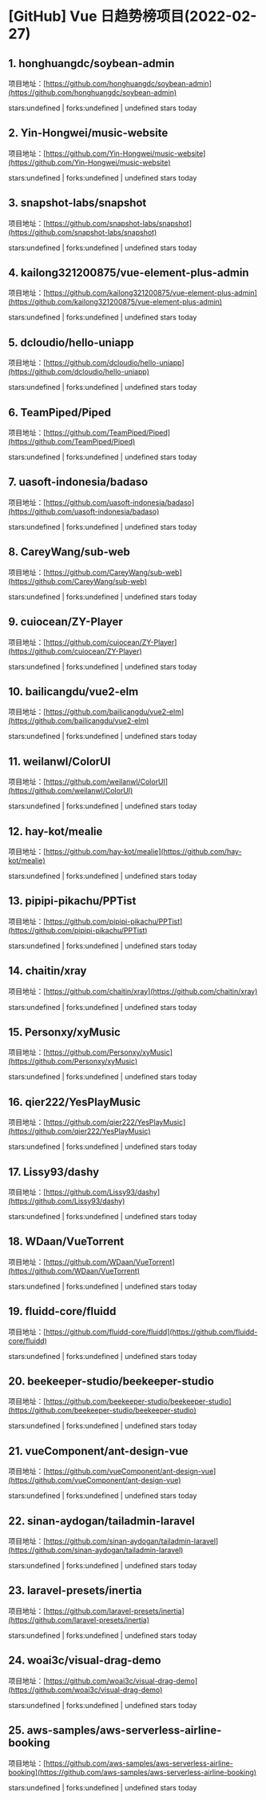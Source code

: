 # [GitHub] Vue 日趋势榜项目(2022-02-27)

## 1. honghuangdc/soybean-admin 

项目地址：[https://github.com/honghuangdc/soybean-admin](https://github.com/honghuangdc/soybean-admin)

stars:undefined | forks:undefined | undefined stars today 



## 2. Yin-Hongwei/music-website 

项目地址：[https://github.com/Yin-Hongwei/music-website](https://github.com/Yin-Hongwei/music-website)

stars:undefined | forks:undefined | undefined stars today 



## 3. snapshot-labs/snapshot 

项目地址：[https://github.com/snapshot-labs/snapshot](https://github.com/snapshot-labs/snapshot)

stars:undefined | forks:undefined | undefined stars today 



## 4. kailong321200875/vue-element-plus-admin 

项目地址：[https://github.com/kailong321200875/vue-element-plus-admin](https://github.com/kailong321200875/vue-element-plus-admin)

stars:undefined | forks:undefined | undefined stars today 



## 5. dcloudio/hello-uniapp 

项目地址：[https://github.com/dcloudio/hello-uniapp](https://github.com/dcloudio/hello-uniapp)

stars:undefined | forks:undefined | undefined stars today 



## 6. TeamPiped/Piped 

项目地址：[https://github.com/TeamPiped/Piped](https://github.com/TeamPiped/Piped)

stars:undefined | forks:undefined | undefined stars today 



## 7. uasoft-indonesia/badaso 

项目地址：[https://github.com/uasoft-indonesia/badaso](https://github.com/uasoft-indonesia/badaso)

stars:undefined | forks:undefined | undefined stars today 



## 8. CareyWang/sub-web 

项目地址：[https://github.com/CareyWang/sub-web](https://github.com/CareyWang/sub-web)

stars:undefined | forks:undefined | undefined stars today 



## 9. cuiocean/ZY-Player 

项目地址：[https://github.com/cuiocean/ZY-Player](https://github.com/cuiocean/ZY-Player)

stars:undefined | forks:undefined | undefined stars today 



## 10. bailicangdu/vue2-elm 

项目地址：[https://github.com/bailicangdu/vue2-elm](https://github.com/bailicangdu/vue2-elm)

stars:undefined | forks:undefined | undefined stars today 



## 11. weilanwl/ColorUI 

项目地址：[https://github.com/weilanwl/ColorUI](https://github.com/weilanwl/ColorUI)

stars:undefined | forks:undefined | undefined stars today 



## 12. hay-kot/mealie 

项目地址：[https://github.com/hay-kot/mealie](https://github.com/hay-kot/mealie)

stars:undefined | forks:undefined | undefined stars today 



## 13. pipipi-pikachu/PPTist 

项目地址：[https://github.com/pipipi-pikachu/PPTist](https://github.com/pipipi-pikachu/PPTist)

stars:undefined | forks:undefined | undefined stars today 



## 14. chaitin/xray 

项目地址：[https://github.com/chaitin/xray](https://github.com/chaitin/xray)

stars:undefined | forks:undefined | undefined stars today 



## 15. Personxy/xyMusic 

项目地址：[https://github.com/Personxy/xyMusic](https://github.com/Personxy/xyMusic)

stars:undefined | forks:undefined | undefined stars today 



## 16. qier222/YesPlayMusic 

项目地址：[https://github.com/qier222/YesPlayMusic](https://github.com/qier222/YesPlayMusic)

stars:undefined | forks:undefined | undefined stars today 



## 17. Lissy93/dashy 

项目地址：[https://github.com/Lissy93/dashy](https://github.com/Lissy93/dashy)

stars:undefined | forks:undefined | undefined stars today 



## 18. WDaan/VueTorrent 

项目地址：[https://github.com/WDaan/VueTorrent](https://github.com/WDaan/VueTorrent)

stars:undefined | forks:undefined | undefined stars today 



## 19. fluidd-core/fluidd 

项目地址：[https://github.com/fluidd-core/fluidd](https://github.com/fluidd-core/fluidd)

stars:undefined | forks:undefined | undefined stars today 



## 20. beekeeper-studio/beekeeper-studio 

项目地址：[https://github.com/beekeeper-studio/beekeeper-studio](https://github.com/beekeeper-studio/beekeeper-studio)

stars:undefined | forks:undefined | undefined stars today 



## 21. vueComponent/ant-design-vue 

项目地址：[https://github.com/vueComponent/ant-design-vue](https://github.com/vueComponent/ant-design-vue)

stars:undefined | forks:undefined | undefined stars today 



## 22. sinan-aydogan/tailadmin-laravel 

项目地址：[https://github.com/sinan-aydogan/tailadmin-laravel](https://github.com/sinan-aydogan/tailadmin-laravel)

stars:undefined | forks:undefined | undefined stars today 



## 23. laravel-presets/inertia 

项目地址：[https://github.com/laravel-presets/inertia](https://github.com/laravel-presets/inertia)

stars:undefined | forks:undefined | undefined stars today 



## 24. woai3c/visual-drag-demo 

项目地址：[https://github.com/woai3c/visual-drag-demo](https://github.com/woai3c/visual-drag-demo)

stars:undefined | forks:undefined | undefined stars today 



## 25. aws-samples/aws-serverless-airline-booking 

项目地址：[https://github.com/aws-samples/aws-serverless-airline-booking](https://github.com/aws-samples/aws-serverless-airline-booking)

stars:undefined | forks:undefined | undefined stars today 



